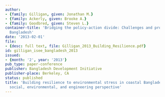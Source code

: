```yaml
---
author:
- {family: Gilligan, given: Jonathan M.}
- {family: Ackerly, given: Brooke A.}
- {family: Goodbred, given: Steven L.}
container-title: 'Bridging the policy-action divide: Challenges and prospects for
  Bangladesh'
date: '2013-02-01'
file:
- {desc: full text, file: Gilligan_2013_Building_Resilience.pdf}
id: gilligan_isee_bangladesh_2013
issued:
- {month: '2', year: '2013'}
pub_type: paper-conference
publisher: Bangladesh Development Initiative
publisher-place: Berkeley, CA
status: published
title: 'Building resilience to environmental stress in coastal Bangladesh: An integrated
  social, environmental, and engineering perspective'
---
```

